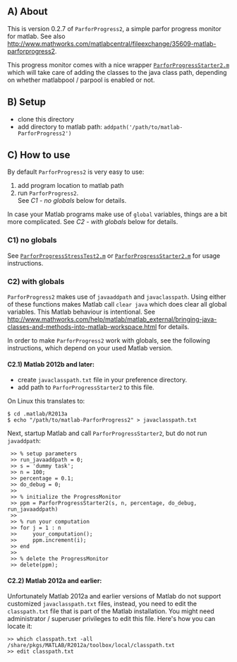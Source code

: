 ## A) About

This is version 0.2.7 of `ParforProgress2`, a simple parfor progress monitor for matlab. See also http://www.mathworks.com/matlabcentral/fileexchange/35609-matlab-parforprogress2.

This progress monitor comes with a nice wrapper [`ParforProgressStarter2.m`](ParforProgressStarter2.m) which will take care of adding the classes to the java class path, depending on whether matlabpool / parpool is enabled or not.

## B) Setup

* clone this directory 
* add directory to matlab path: `addpath('/path/to/matlab-ParforProgress2')`

## C) How to use
By default `ParforProgress2` is very easy to use: 

1) add program location to matlab path  
2) run `ParforProgress2`.  
See *C1 - no globals* below for details.  

In case your Matlab programs make use of `global` variables, things are a bit more complicated. See *C2 - with globals* below for details.  


### C1) no globals

See [`ParforProgressStressTest2.m`](ParforProgressStressTest2.m) or [`ParforProgressStarter2.m`](ParforProgressStarter2.m) for usage instructions.


### C2) with globals
`ParforProgress2` makes use of `javaaddpath` and `javaclasspath`. Using either of these functions makes Matlab call `clear java` which does clear all global variables. This Matlab behaviour is intentional. See http://www.mathworks.com/help/matlab/matlab_external/bringing-java-classes-and-methods-into-matlab-workspace.html for details.

In order to make `ParforProgress2` work with globals, see the following instructions, which depend on your used Matlab version.


#### C2.1) Matlab 2012b and later:
- create `javaclasspath.txt` file in your preference directory.
- add path to `ParforProgressStarter2` to this file.

On Linux this translates to:
```
$ cd .matlab/R2013a
$ echo "/path/to/matlab-ParforProgress2" > javaclasspath.txt
```

Next, startup Matlab and call `ParforProgressStarter2`, but do not run `javaddpath`:


```
 >> % setup parameters
 >> run_javaaddpath = 0;
 >> s = 'dummy task';
 >> n = 100;
 >> percentage = 0.1;
 >> do_debug = 0;
 >>
 >> % initialize the ProgressMonitor
 >> ppm = ParforProgressStarter2(s, n, percentage, do_debug, run_javaaddpath)
 >> 
 >> % run your computation
 >> for j = 1 : n
 >>     your_computation();
 >>     ppm.increment(i); 
 >> end
 >>
 >> % delete the ProgressMonitor
 >> delete(ppm);
```


#### C2.2) Matlab 2012a and earlier:

Unfortunately Matlab 2012a and earlier versions of Matlab do not support customized
`javaclasspath.txt` files, instead, you need to edit the `classpath.txt` file that is
part of the Matlab installation. You might need administrator / superuser privileges to 
edit this file. Here's how you can locate it:

```
>> which classpath.txt -all
/share/pkgs/MATLAB/R2012a/toolbox/local/classpath.txt
>> edit classpath.txt 
```




